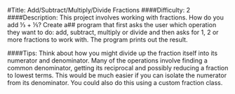 #Title: Add/Subtract/Multiply/Divide Fractions
####Difficulty: 2
####Description: 
This project involves working with fractions. How do you add ⅓ + ⅕? Create a##
program that first asks the user which operation they want to do: add, subtract, multiply or divide
and then asks for 1, 2 or more fractions to work with. The program prints out the result.

####Tips: 
Think about how you might divide up the fraction itself into its numerator and denominator.
Many of the operations involve finding a common denominator, getting its reciprocal and
possibly reducing a fraction to lowest terms. This would be much easier if you can isolate the
numerator from its denominator. You could also do this using a custom fraction class.
